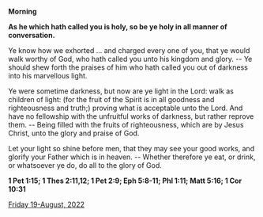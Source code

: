 **Morning**

**As he which hath called you is holy, so be ye holy in all manner of conversation.**
 
Ye know how we exhorted ... and charged every one of you, that ye would walk worthy of God, who hath called you unto his kingdom and glory. -- Ye should shew forth the praises of him who hath called you out of darkness into his marvellous light.
 
Ye were sometime darkness, but now are ye light in the Lord: walk as children of light: (for the fruit of the Spirit is in all goodness and righteousness and truth;) proving what is acceptable unto the Lord. And have no fellowship with the unfruitful works of darkness, but rather reprove them. -- Being filled with the fruits of righteousness, which are by Jesus Christ, unto the glory and praise of God.
 
Let your light so shine before men, that they may see your good works, and glorify your Father which is in heaven. -- Whether therefore ye eat, or drink, or whatsoever ye do, do all to the glory of God.  

**1 Pet 1:15; 1 Thes 2:11,12; 1 Pet 2:9; Eph 5:8-11; Phl 1:11; Matt 5:16; 1 Cor 10:31**

[Friday 19-August, 2022](https://t.me/daily_light)
